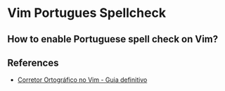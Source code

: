 # Vim Portugues Spellcheck

## How to enable Portuguese spell check on Vim?

## References

- [Corretor Ortográfico no Vim - Guia definitivo](https://www.vivaolinux.com.br/artigo/Corretor-Ortografico-no-Vim-Guia-definitivo/)

